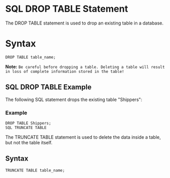 # SQL DROP TABLE Statement
The DROP TABLE statement is used to drop an existing table in a database.

# Syntax
```DROP TABLE table_name;```

**Note:** ```Be careful before dropping a table. Deleting a table will result in loss of complete information stored in the table!```

## SQL DROP TABLE Example
The following SQL statement drops the existing table "Shippers":

### Example
```
DROP TABLE Shippers;
SQL TRUNCATE TABLE
```

The TRUNCATE TABLE statement is used to delete the data inside a table, but not the table itself.

## Syntax
```TRUNCATE TABLE table_name;```